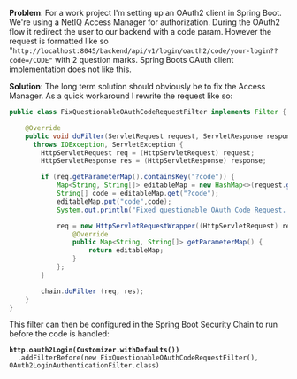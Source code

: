 **Problem**: For a work project I'm setting up an OAuth2 client in Spring Boot. We're using a NetIQ Access Manager for authorization. During the OAuth2 flow it redirect the user to our backend with a code param. However the request is formatted like so "`http://localhost:8045/backend/api/v1/login/oauth2/code/your-login??code=/CODE"` with 2 question marks. Spring Boots OAuth client implementation does not like this.&#x20;

**Solution**: The long term solution should obviously be to fix the Access Manager. As a quick workaround I rewrite the request like so:

```java
public class FixQuestionableOAuthCodeRequestFilter implements Filter {

    @Override
    public void doFilter(ServletRequest request, ServletResponse response, FilterChain chain)
      throws IOException, ServletException {
        HttpServletRequest req = (HttpServletRequest) request;
        HttpServletResponse res = (HttpServletResponse) response;

        if (req.getParameterMap().containsKey("?code")) {
            Map<String, String[]> editableMap = new HashMap<>(request.getParameterMap());
            String[] code = editableMap.get("?code");
            editableMap.put("code",code);
            System.out.println("Fixed questionable OAuth Code Request..");

            req = new HttpServletRequestWrapper((HttpServletRequest) request) {
                @Override
                public Map<String, String[]> getParameterMap() {
                    return editableMap;
                }
            };
        }

        chain.doFilter (req, res);
    }
}
```

This filter can then be configured in the Spring Boot Security Chain to run before the code is handled:

<pre class="language-java"><code class="lang-java"><strong>http.oauth2Login(Customizer.withDefaults())
</strong>  .addFilterBefore(new FixQuestionableOAuthCodeRequestFilter(), OAuth2LoginAuthenticationFilter.class)
</code></pre>
